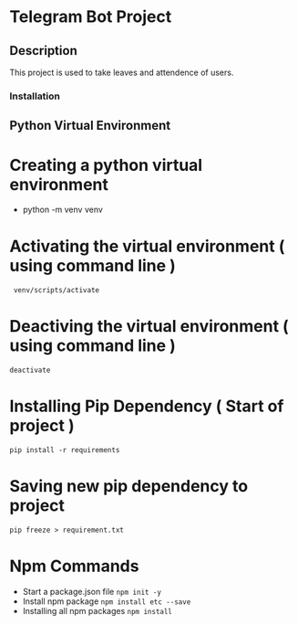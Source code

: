 # Telegram Bot Project
## Description 
This project is used to take leaves and attendence of users.
### Installation 

## Python Virtual Environment
# Creating a python virtual environment 
- python -m venv venv

# Activating the virtual environment ( using command line )
``` venv/scripts/activate```

# Deactiving the virtual environment ( using command line )
``` deactivate ```

# Installing Pip Dependency ( Start of project )
``` pip install -r requirements ```

# Saving new pip dependency to project
``` pip freeze > requirement.txt ```

# Npm Commands 
- Start a package.json file ```npm init -y```
- Install npm package ```npm install etc --save ```
- Installing all npm packages ```npm install ```
